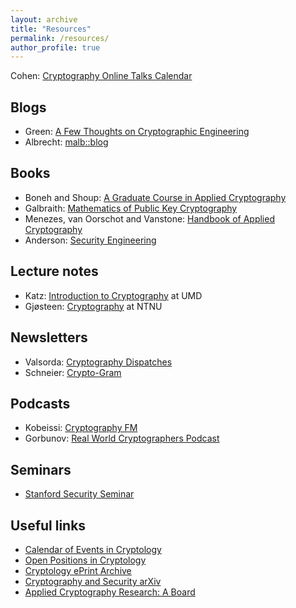 ```yaml
---
layout: archive
title: "Resources"
permalink: /resources/
author_profile: true
---
```


Cohen: [Cryptography Online Talks Calendar](https://www.ccs.neu.edu/~rancohen/cryptotalks.html)

## Blogs

- Green: [A Few Thoughts on Cryptographic Engineering](https://blog.cryptographyengineering.com)
- Albrecht: [malb::blog](https://martinralbrecht.wordpress.com)

## Books

- Boneh and Shoup: [A Graduate Course in Applied Cryptography](http://toc.cryptobook.us)
- Galbraith: [Mathematics of Public Key Cryptography](https://www.math.auckland.ac.nz/~sgal018/crypto-book/crypto-book.html)
- Menezes, van Oorschot and Vanstone: [Handbook of Applied Cryptography](http://cacr.uwaterloo.ca/hac)
- Anderson: [Security Engineering](https://www.cl.cam.ac.uk/~rja14/book.html)

## Lecture notes

- Katz: [Introduction to Cryptography](http://www.cs.umd.edu/~jkatz/crypto/s18/lectures.html) at UMD
- Gjøsteen: [Cryptography](https://wiki.math.ntnu.no/tma4160/notes) at NTNU

## Newsletters

- Valsorda: [Cryptography Dispatches](https://buttondown.email/cryptography-dispatches/archive)
- Schneier: [Crypto-Gram](https://www.schneier.com/crypto-gram)

## Podcasts

- Kobeissi: [Cryptography FM](https://www.cryptography.fm)
- Gorbunov: [Real World Cryptographers Podcast](https://rwcpodcast.buzzsprout.com)

## Seminars

- [Stanford Security Seminar](https://crypto.stanford.edu/seclab/sem.html)

## Useful links

- [Calendar of Events in Cryptology](https://iacr.org/events)
- [Open Positions in Cryptology](https://iacr.org/jobs)
- [Cryptology ePrint Archive](https://eprint.iacr.org)
- [Cryptography and Security arXiv](https://arxiv.org/list/cs.CR/recent)
- [Applied Cryptography Research: A Board](https://acrab.isi.jhu.edu)

